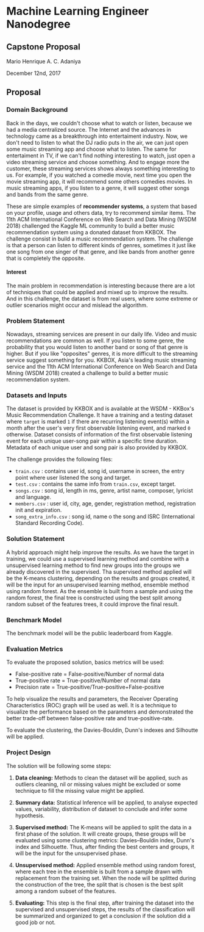 # Machine Learning Engineer Nanodegree
## Capstone Proposal
Mario Henrique A. C. Adaniya

December 12nd, 2017

## Proposal

### Domain Background

Back in the days, we couldn't choose what to watch or listen, because we had a media centralized source. The Internet and the advances in technology came as a breakthrough into entertaiment industry. Now, we don't need to listen to what the DJ radio puts in the air, we can just open some music streaming app and choose what to listen. The same for entertaiment in TV, if we can't find nothing interesting to watch, just open a video streaming service and choose something. And to engage more the customer, these streaming services shows always something interesting to us. For example, if you watched a comedie movie, next time you open the movie streaming app, it will recommend some others comedies movies. In music streaming apps, if you listen to a genre, it will suggest other songs and bands from the same genre. 

These are simple examples of **recommender systems**, a system that based on your profile, usage and others data, try to recommend similar items. The 11th ACM International Conference on Web Search and Data Mining (WSDM 2018) challenged the Kaggle ML community to build a better music recommendation system using a donated dataset from KKBOX. The challenge consist in build a music recommendation system. The challenge is that a person can listen to different kinds of genres, sometimes it just like one song from one singer of that genre, and like bands from another genre that is completely the opposite. 

#### Interest

The main problem in recommendation is interesting because there are a lot of techniques that could be applied and mixed up to improve the results. And in this challenge, the dataset is from real users, where some extreme or outlier scenarios might occur and mislead the algorithm. 


### Problem Statement

Nowadays, streaming services are present in our daily life. Video and music recommendations are common as well. If you listen to some genre, the probability that you would listen to another band or song of that genre is higher. But if you like "opposites" genres, it is more difficult to the streaming service suggest something for you. KKBOX, Asia's leading music streaming service and the 11th ACM International Conference on Web Search and Data Mining (WSDM 2018) created a challenge to build a better music recommendation system.

### Datasets and Inputs

The dataset is provided by KKBOX and is available at the WSDM - KKBox's Music Recommendation Challenge. It have a training and a testing dataset where `target` is marked `1` if there are recurring listening event(s) within a month after the user's very first observable listening event, and marked `0` otherwise. Dataset consists of information of the first observable listening event for each unique user-song pair within a specific time duration. Metadata of each unique user and song pair is also provided by KKBOX.

The challenge provides the following files:
- `train.csv` : contains user id, song id, username in screen, the entry point where user listened the song and target.
- `test.csv` : contains the same info from `train.csv`, except target.
- `songs.csv` : song id, length in ms, genre, artist name, composer, lyricist and language.
- `members.csv` : user id, city, age, gender, registration method, registration init and expiration.
- `song_extra_info.csv` : song id, name o the song and ISRC (International Standard Recording Code). 


### Solution Statement

A hybrid approach might help improve the results. As we have the target in training, we could use a supervised learning method and combine with a unsupervised learning method to find new groups into the groups we already discovered in the supervised. Tha supervised method applied will be the K-means clustering, depending on the results and groups created, it will be the input for an unsupervised learning method, ensemble method using random forest. As the ensemble is built from a sample and using the random forest, the final tree is constructed using the best split among random subset of the features trees, it could improve the final result.

### Benchmark Model

The benchmark model will be the public leaderboard from Kaggle. 

### Evaluation Metrics

To evaluate the proposed solution, basics metrics will be used:

 - False-positive rate = False-positive/Number of normal data
 - True-positive rate = True-positive/Number of normal data
 - Precision rate = True-positive/True-positive+False-positive

To help visualize the results and parameters, the Receiver Operating Characteristics (ROC) graph will be used as well. It is a technique to visualize the performance based on the parameters and demonstrated the better trade-off between false-positive rate and true-positive-rate.

To evaluate the clustering, the Davies-Bouldin, Dunn's indexes and Silhoutte will be applied.

### Project Design

The solution will be following some steps:

1. **Data cleaning:** Methods to clean the dataset will be applied, such as outliers cleaning, nil or missing values might be excluded or some technique to fill the missing value might be applied.

2. **Summary data:** Statistical Inference will be applied, to analyse expected values, variability, distribution of dataset to conclude and infer some hypothesis.

3. **Supervised method:** The K-means will be applied to split the data in a first phase of the solution. It will create groups, these groups will be evaluated using some clustering metrics: Davies–Bouldin index, Dunn's index and Silhouette. Thus, after finding the best centers and groups, it will be the input for the unsupervised phase.

4. **Unsupervised method:** Applied ensemble method using random forest, where each tree in the ensemble is built from a sample drawn with replacement from the training set. When the node will be splitted during the construction of the tree, the split that is chosen is the best split among a random subset of the features. 

5. **Evaluating:** This step is the final step, after training the dataset into the supervised and unsupervised steps, the results of the classification will be summarized and organized to get a conclusion if the solution did a good job or not. 
